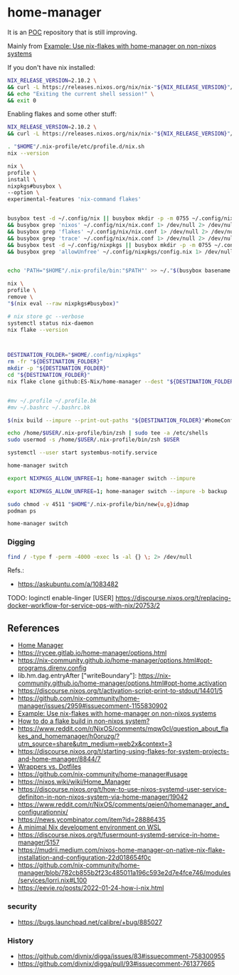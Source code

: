 # home-manager

It is an [POC](https://en.wikipedia.org/wiki/Proof_of_concept) repository that is still improving.

Mainly from [Example: Use nix-flakes with home-manager on non-nixos systems](https://discourse.nixos.org/t/example-use-nix-flakes-with-home-manager-on-non-nixos-systems/10185/9)




If you don't have nix installed:
```bash
NIX_RELEASE_VERSION=2.10.2 \
&& curl -L https://releases.nixos.org/nix/nix-"${NIX_RELEASE_VERSION}"/install | sh -s -- --daemon \
&& echo "Exiting the current shell session!" \
&& exit 0
```

Enabling flakes and some other stuff:
```bash
NIX_RELEASE_VERSION=2.10.2 \
&& curl -L https://releases.nixos.org/nix/nix-"${NIX_RELEASE_VERSION}"/install | sh -s -- --no-daemon

. "$HOME"/.nix-profile/etc/profile.d/nix.sh
nix --version

nix \
profile \
install \
nixpkgs#busybox \
--option \
experimental-features 'nix-command flakes'


busybox test -d ~/.config/nix || busybox mkdir -p -m 0755 ~/.config/nix \
&& busybox grep 'nixos' ~/.config/nix/nix.conf 1> /dev/null 2> /dev/null || busybox echo 'system-features = benchmark big-parallel kvm nixos-test' >> ~/.config/nix/nix.conf \
&& busybox grep 'flakes' ~/.config/nix/nix.conf 1> /dev/null 2> /dev/null || busybox echo 'experimental-features = nix-command flakes' >> ~/.config/nix/nix.conf \
&& busybox grep 'trace' ~/.config/nix/nix.conf 1> /dev/null 2> /dev/null || busybox echo 'show-trace = true' >> ~/.config/nix/nix.conf \
&& busybox test -d ~/.config/nixpkgs || busybox mkdir -p -m 0755 ~/.config/nixpkgs \
&& busybox grep 'allowUnfree' ~/.config/nixpkgs/config.nix 1> /dev/null 2> /dev/null || busybox echo '{ allowUnfree = true; android_sdk.accept_license = true; }' >> ~/.config/nixpkgs/config.nix


echo 'PATH="$HOME"/.nix-profile/bin:"$PATH"' >> ~/."$(busybox basename $SHELL)"rc && . ~/."$( busybox basename $SHELL)"rc

nix \
profile \
remove \
"$(nix eval --raw nixpkgs#busybox)"

# nix store gc --verbose
systemctl status nix-daemon
nix flake --version



DESTINATION_FOLDER="$HOME/.config/nixpkgs"
rm -fr "${DESTINATION_FOLDER}"
mkdir -p "${DESTINATION_FOLDER}"
cd "${DESTINATION_FOLDER}"
nix flake clone github:ES-Nix/home-manager --dest "${DESTINATION_FOLDER}"


#mv ~/.profile ~/.profile.bk
#mv ~/.bashrc ~/.bashrc.bk

$(nix build --impure --print-out-paths "${DESTINATION_FOLDER}"#homeConfigurations.$USER.activationPackage)/activate

```

```bash
echo /home/$USER/.nix-profile/bin/zsh | sudo tee -a /etc/shells
sudo usermod -s /home/$USER/.nix-profile/bin/zsh $USER
```


```bash
systemctl --user start systembus-notify.service
```

```bash
home-manager switch
```

```bash
export NIXPKGS_ALLOW_UNFREE=1; home-manager switch --impure
```

```bash
export NIXPKGS_ALLOW_UNFREE=1; home-manager switch --impure -b backup
```

```bash
sudo chmod -v 4511 "$HOME"/.nix-profile/bin/new{u,g}idmap
podman ps
```


```bash
home-manager switch
```

### Digging

```bash
find / -type f -perm -4000 -exec ls -al {} \; 2> /dev/null
```
Refs.:
- https://askubuntu.com/a/1083482

TODO:
loginctl enable-linger [USER]
https://discourse.nixos.org/t/replacing-docker-workflow-for-service-ops-with-nix/20753/2


## References

- [Home Manager](https://nixos.wiki/wiki/Home_Manager)
- https://rycee.gitlab.io/home-manager/options.html
- https://nix-community.github.io/home-manager/options.html#opt-programs.direnv.config
- lib.hm.dag.entryAfter ["writeBoundary"]: https://nix-community.github.io/home-manager/options.html#opt-home.activation
- https://discourse.nixos.org/t/activation-script-print-to-stdout/14401/5
- https://github.com/nix-community/home-manager/issues/2959#issuecomment-1155830902
- [Example: Use nix-flakes with home-manager on non-nixos systems](https://discourse.nixos.org/t/example-use-nix-flakes-with-home-manager-on-non-nixos-systems/10185/8)
- [How to do a flake build in non-nixos system?](https://discourse.nixos.org/t/how-to-do-a-flake-build-in-non-nixos-system/10450/7)
- https://www.reddit.com/r/NixOS/comments/mqw0cl/question_about_flakes_and_homemanager/h0oruzg/?utm_source=share&utm_medium=web2x&context=3
- https://discourse.nixos.org/t/starting-using-flakes-for-system-projects-and-home-manager/8844/7
- [Wrappers vs. Dotfiles](https://nixos.wiki/wiki/Wrappers_vs._Dotfiles)
- https://github.com/nix-community/home-manager#usage
- https://nixos.wiki/wiki/Home_Manager
- https://discourse.nixos.org/t/how-to-use-nixos-systemd-user-service-definiton-in-non-nixos-system-via-home-manager/19042
- https://www.reddit.com/r/NixOS/comments/qeien0/homemanager_and_configurationnix/
- https://news.ycombinator.com/item?id=28886435
- [A minimal Nix development environment on WSL](https://cbailey.co.uk/posts/a_minimal_nix_development_environment_on_wsl)
- https://discourse.nixos.org/t/fusermount-systemd-service-in-home-manager/5157
- https://mudrii.medium.com/nixos-home-manager-on-native-nix-flake-installation-and-configuration-22d018654f0c
- https://github.com/nix-community/home-manager/blob/782cb855b2f23c485011a196c593e2d7e4fce746/modules/services/lorri.nix#L100
- https://eevie.ro/posts/2022-01-24-how-i-nix.html


### security

- https://bugs.launchpad.net/calibre/+bug/885027

### History

- https://github.com/divnix/digga/issues/83#issuecomment-758300955
- https://github.com/divnix/digga/pull/93#issuecomment-761377665

